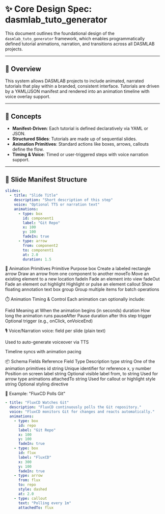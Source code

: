 # ✨ Core Design Spec: dasmlab_tuto_generator

This document outlines the foundational design of the `dasmlab_tuto_generator` framework, which enables programmatically defined tutorial animations, narration, and transitions across all DASMLAB projects.

---

## 🧱 Overview

This system allows DASMLAB projects to include animated, narrated tutorials that play within a branded, consistent interface. Tutorials are driven by a YAML/JSON manifest and rendered into an animation timeline with voice overlay support.

---

## 🧠 Concepts

- **Manifest-Driven**: Each tutorial is defined declaratively via YAML or JSON.
- **Structured Slides**: Tutorials are made up of sequential slides.
- **Animation Primitives**: Standard actions like boxes, arrows, callouts define the flow.
- **Timing & Voice**: Timed or user-triggered steps with voice narration support.

---

## 📐 Slide Manifest Structure

```yaml
slides:
  - title: "Slide Title"
    description: "Short description of this step"
    voice: "Optional TTS or narration text"
    animations:
      - type: box
        id: component1
        label: "Git Repo"
        x: 100
        y: 100
        fadeIn: true
      - type: arrow
        from: component2
        to: component1
        at: 2.0
        duration: 1.5

```

🧩 Animation Primitives
Primitive	Purpose
box	Create a labeled rectangle
arrow	Draw an arrow from one component to another
moveTo	Move an existing element to a new location
fadeIn	Fade an element into view
fadeOut	Fade an element out
highlight	Highlight or pulse an element
callout	Show floating annotation text box
group	Group multiple items for batch operations

⏱️ Animation Timing & Control
Each animation can optionally include:

Field	Meaning
at	When the animation begins (in seconds)
duration	How long the animation runs
pauseAfter	Pause duration after this step
trigger	Optional trigger (e.g., onClick, onVoiceEnd)

🎙️ Voice/Narration
voice: field per slide (plain text)

Used to auto-generate voiceover via TTS

Timeline syncs with animation pacing

📦 Schema Fields Reference
Field	Type	Description
type	string	One of the animation primitives
id	string	Unique identifier for reference
x, y	number	Position on screen
label	string	Optional visible label
from, to	string	Used for arrow type animations
attachedTo	string	Used for callout or highlight
style	string	Optional styling directive

🔖 Example: "FluxCD Polls Git"
```yaml
- title: "FluxCD Watches Git"
  description: "FluxCD continuously polls the Git repository."
  voice: "FluxCD monitors Git for changes and reacts automatically."
  animations:
    - type: box
      id: repo
      label: "Git Repo"
      x: 100
      y: 100
      fadeIn: true
    - type: box
      id: flux
      label: "FluxCD"
      x: 300
      y: 100
      fadeIn: true
    - type: arrow
      from: flux
      to: repo
      style: dashed
      at: 2.0
    - type: callout
      text: "Polling every 1m"
      attachedTo: flux
```
